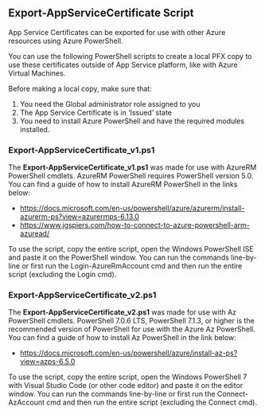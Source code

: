 ## Export-AppServiceCertificate Script

App Service Certificates can be exported for use with other Azure resources using Azure PowerShell.

You can use the following PowerShell scripts to create a local PFX copy to use these certificates outside of App Service platform, like with Azure Virtual Machines.

Before making a local copy, make sure that: 

1. You need the Global administrator role assigned to you
2. The App Service Certificate is in ‘Issued’ state
3. You need to install Azure PowerShell and have the required modules installed.


### Export-AppServiceCertificate_v1.ps1

The **Export-AppServiceCertificate_v1.ps1** was made for use with AzureRM PowerShell cmdlets.  AzureRM PowerShell requires PowerShell version 5.0. You can find a guide of how to install AzureRM PowerShell in the links below:

- https://docs.microsoft.com/en-us/powershell/azure/azurerm/install-azurerm-ps?view=azurermps-6.13.0
- https://www.jgspiers.com/how-to-connect-to-azure-powershell-arm-azuread/

To use the script, copy the entire script, open the Windows PowerShell ISE and paste it on the PowerShell window. You can run the commands line-by-line or first run the Login-AzureRmAccount cmd and then run the entire script (excluding the Login cmd).


### Export-AppServiceCertificate_v2.ps1

The **Export-AppServiceCertificate_v2.ps1** was made for use with Az PowerShell cmdlets.  PowerShell 7.0.6 LTS, PowerShell 7.1.3, or higher is the recommended version of PowerShell for use with the Azure Az PowerShell. You can find a guide of how to install Az PowerShell in the link below:

- https://docs.microsoft.com/en-us/powershell/azure/install-az-ps?view=azps-6.5.0


To use the script, copy the entire script, open the Windows PowerShell 7 with Visual Studio Code (or other code editor) and paste it on the editor window. You can run the commands line-by-line or first run the Connect-AzAccount cmd and then run the entire script (excluding the Connect cmd).
